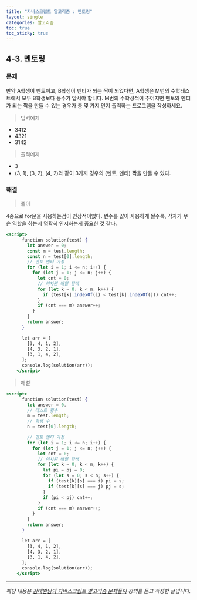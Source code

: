 ```yaml
---
title: "자바스크립트 알고리즘 : 멘토링"
layout: single
categories: 알고리즘
toc: true
toc_sticky: true
---
```


## 4-3. 멘토링

### 문제

만약 A학생이 멘토이고, B학생이 멘티가 되는 짝이 되었다면, A학생은 M번의 수학테스트에서
모두 B학생보다 등수가 앞서야 합니다.
M번의 수학성적이 주어지면 멘토와 멘티가 되는 짝을 만들 수 있는 경우가 총 몇 가지 인지
출력하는 프로그램을 작성하세요.

> 입력예제

- 3412
- 4321
- 3142

> 출력예제

- 3
- (3, 1), (3, 2), (4, 2)와 같이 3가지 경우의 (멘토, 멘티) 짝을 만들 수 있다.

### 해결

> 풀이

4중으로 for문을 사용하는점이 인상적이였다.
변수를 많이 사용하게 될수록, 각자가 무슨 역할을 하는지 명확히 인지하는게 중요한 것 같다.

```jsx
<script>
      function solution(test) {
        let answer = 0;
        const m = test.length;
        const n = test[0].length;
        // 멘토 멘티 가정
        for (let i = 1; i <= n; i++) {
          for (let j = 1; j <= n; j++) {
            let cnt = 0;
            // 이차원 배열 탐색
            for (let k = 0; k < m; k++) {
              if (test[k].indexOf(i) < test[k].indexOf(j)) cnt++;
            }
            if (cnt === m) answer++;
          }
        }
        return answer;
      }

      let arr = [
        [3, 4, 1, 2],
        [4, 3, 2, 1],
        [3, 1, 4, 2],
      ];
      console.log(solution(arr));
    </script>
```

> 해설

```jsx
<script>
      function solution(test) {
        let answer = 0,
        // 테스트 횟수
        m = test.length;
        // 학생 수
        n = test[0].length;

        // 멘토 멘티 가정
        for (let i = 1; i <= n; i++) {
          for (let j = 1; j <= n; j++) {
            let cnt = 0;
            // 이차원 배열 탐색
            for (let k = 0; k < m; k++) {
              let pi = pj = 0;
              for (let s = 0; s < n; s++) {
                if (test[k][s] === i) pi = s;
                if (test[k][s] === j) pj = s;
              }
              if (pi < pj) cnt++;
            }
            if (cnt === m) answer++;
          }
        }
        return answer;
      }

      let arr = [
        [3, 4, 1, 2],
        [4, 3, 2, 1],
        [3, 1, 4, 2],
      ];
      console.log(solution(arr));
    </script>
```

---

_해당 내용은 [김태원님의 자바스크립트 알고리즘 문제풀이](https://www.inflearn.com/course/%EC%9E%90%EB%B0%94%EC%8A%A4%ED%81%AC%EB%A6%BD%ED%8A%B8-%EC%95%8C%EA%B3%A0%EB%A6%AC%EC%A6%98-%EB%AC%B8%EC%A0%9C%ED%92%80%EC%9D%B4/dashboard) 강의를 듣고 작성한 글입니다._
